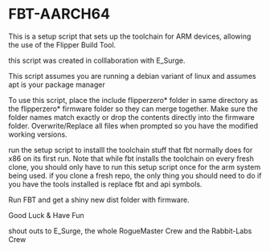 # FBT-AARCH64
This is a setup script that sets up the toolchain for ARM devices, allowing the use of the Flipper Build Tool.
 
this script was created in colllaboration with E_Surge.

This script assumes you are running a debian variant of linux and assumes apt is your package manager

To use this script, place the include flipperzero* folder in same directory as the flipperzero* firmware folder so they can merge together. Make sure the folder names match exactly or drop the contents directly into the firmware folder. Overwrite/Replace all files when prompted so you have the modified working versions.

run the setup script to installl the toolchain stuff that fbt normally does for x86 on its first run. Note that while fbt installs the toolchain on every fresh clone, you should only have to run this setup script once for the arm system being used. if you clone a fresh repo, the only thing you should need to do if you have the tools installed is replace fbt and api symbols.

Run FBT and get a shiny new dist folder with firmware.


Good Luck & Have Fun



shout outs to E_Surge, the whole RogueMaster Crew and the Rabbit-Labs Crew


